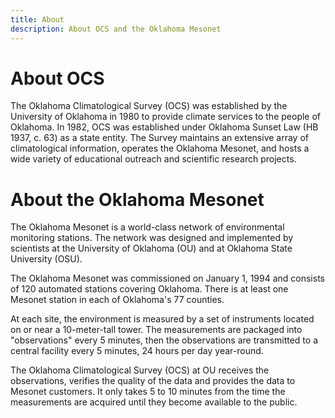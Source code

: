 ```yaml
---
title: About
description: About OCS and the Oklahoma Mesonet
---
```


About OCS
===========


The Oklahoma Climatological Survey (OCS) was established by the University of Oklahoma in 1980 to provide climate services to the people of Oklahoma. In 1982, OCS was established under Oklahoma Sunset Law (HB 1937, c. 63) as a state entity. The Survey maintains an extensive array of climatological information, operates the Oklahoma Mesonet, and hosts a wide variety of educational outreach and scientific research projects.





About the Oklahoma Mesonet
===========

The Oklahoma Mesonet is a world-class network of environmental monitoring stations. The network was designed and implemented by scientists at the University of Oklahoma (OU) and at Oklahoma State University (OSU).

The Oklahoma Mesonet was commissioned on January 1, 1994 and consists of 120 automated stations covering Oklahoma. There is at least one Mesonet station in each of Oklahoma's 77 counties.

At each site, the environment is measured by a set of instruments located on or near a 10-meter-tall tower. The measurements are packaged into "observations" every 5 minutes, then the observations are transmitted to a central facility every 5 minutes, 24 hours per day year-round.

The Oklahoma Climatological Survey (OCS) at OU receives the observations, verifies the quality of the data and provides the data to Mesonet customers. It only takes 5 to 10 minutes from the time the measurements are acquired until they become available to the public.

